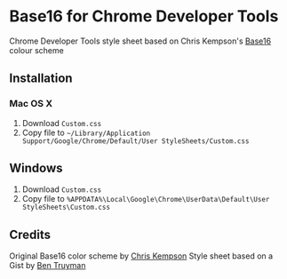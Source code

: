 # Base16 for Chrome Developer Tools

Chrome Developer Tools style sheet based on Chris Kempson's [Base16][1] colour scheme

## Installation

### Mac OS X

1. Download  `Custom.css`
2. Copy file to `~/Library/Application Support/Google/Chrome/Default/User StyleSheets/Custom.css`

## Windows

1. Download  `Custom.css`
2. Copy file to `%APPDATA%\Local\Google\Chrome\UserData\Default\User StyleSheets\Custom.css`

## Credits

Original Base16 color scheme by [Chris Kempson][3]
Style sheet based on a Gist by [Ben Truyman][4]

[1]: https://github.com/chriskempson/base16
[2]: http://github.com/chriskempson/base16-builder
[3]: https://github.com/chriskempson/
[4]: https://gist.github.com/3040634